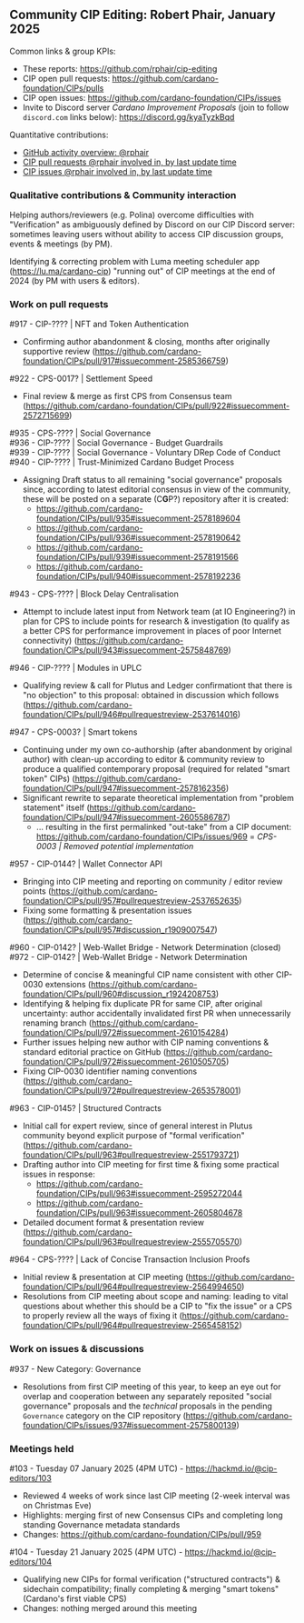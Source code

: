 ## Community CIP Editing: Robert Phair, January 2025

Common links & group KPIs:
- These reports: https://github.com/rphair/cip-editing
- CIP open pull requests: https://github.com/cardano-foundation/CIPs/pulls
- CIP open issues: https://github.com/cardano-foundation/CIPs/issues
- Invite to Discord server _Cardano Improvement Proposals_ (join to follow `discord.com` links below): https://discord.gg/kyaTyzkBqd

Quantitative contributions:
- [GitHub activity overview: @rphair](https://github.com/rphair)
- [CIP pull requests @rphair involved in, by last update time](https://github.com/cardano-foundation/CIPs/pulls?q=is%3Apr+involves%3Arphair+sort%3Aupdated-desc)
- [CIP issues @rphair involved in, by last update time](https://github.com/cardano-foundation/CIPs/issues?q=is%3Aissue+involves%3Arphair+sort%3Aupdated-desc)

### Qualitative contributions & Community interaction

Helping authors/reviewers (e.g. Polina) overcome difficulties with "Verification" as ambiguously defined by Discord on our CIP Discord server: sometimes leaving users without ability to access CIP discussion groups, events & meetings (by PM).

Identifying & correcting problem with Luma meeting scheduler app (https://lu.ma/cardano-cip) "running out" of CIP meetings at the end of 2024 (by PM with users & editors).

### Work on pull requests

#917 - CIP-???? | NFT and Token Authentication
- Confirming author abandonment & closing, months after originally supportive review (https://github.com/cardano-foundation/CIPs/pull/917#issuecomment-2585366759)

#922 - CPS-0017? | Settlement Speed
- Final review & merge as first CPS from Consensus team (https://github.com/cardano-foundation/CIPs/pull/922#issuecomment-2572715699)

#935 - CPS-???? | Social Governance<br>
#936 - CIP-???? | Social Governance - Budget Guardrails<br>
#939 - CIP-???? | Social Governance - Voluntary DRep Code of Conduct<br>
#940 - CIP-???? | Trust-Minimized Cardano Budget Process
- Assigning Draft status to all remaining "social governance" proposals since, according to latest editorial consensus in view of the community, these will be posted on a separate (C**G**P?) repository after it is created:
  - https://github.com/cardano-foundation/CIPs/pull/935#issuecomment-2578189604
  - https://github.com/cardano-foundation/CIPs/pull/936#issuecomment-2578190642
  - https://github.com/cardano-foundation/CIPs/pull/939#issuecomment-2578191566
  - https://github.com/cardano-foundation/CIPs/pull/940#issuecomment-2578192236

#943 - CPS-???? | Block Delay Centralisation
- Attempt to include latest input from Network team (at IO Engineering?) in plan for CPS to include points for research & investigation (to qualify as a better CPS for performance improvement in places of poor Internet connectivity) (https://github.com/cardano-foundation/CIPs/pull/943#issuecomment-2575848769)

#946 - CIP-???? | Modules in UPLC
- Qualifying review & call for Plutus and Ledger confirmationt that there is "no objection" to this proposal: obtained in discussion which follows (https://github.com/cardano-foundation/CIPs/pull/946#pullrequestreview-2537614016)

#947 - CPS-0003? | Smart tokens
- Continuing under my own co-authorship (after abandonment by original author) with clean-up according to editor & community review to produce a qualified contemporary proposal (required for related "smart token" CIPs) (https://github.com/cardano-foundation/CIPs/pull/947#issuecomment-2578162356)
- Significant rewrite to separate theoretical implementation from "problem statement" itself (https://github.com/cardano-foundation/CIPs/pull/947#issuecomment-2605586787)
  - ... resulting in the first permalinked "out-take" from a CIP document: https://github.com/cardano-foundation/CIPs/issues/969 = _CPS-0003 | Removed potential implementation_

#957 - CIP-0144? | Wallet Connector API
- Bringing into CIP meeting and reporting on community / editor review points (https://github.com/cardano-foundation/CIPs/pull/957#pullrequestreview-2537652635)
- Fixing some formatting & presentation issues (https://github.com/cardano-foundation/CIPs/pull/957#discussion_r1909007547)

#960 - CIP-0142? | Web-Wallet Bridge - Network Determination (closed)<br>
#972 - CIP-0142? | Web-Wallet Bridge - Network Determination
- Determine of concise & meaningful CIP name consistent with other CIP-0030 extensions (https://github.com/cardano-foundation/CIPs/pull/960#discussion_r1924208753)
- Identifying & helping fix duplicate PR for same CIP, after original uncertainty: author accidentally invalidated first PR when unnecessarily renaming branch (https://github.com/cardano-foundation/CIPs/pull/972#issuecomment-2610154284)
- Further issues helping new author with CIP naming conventions & standard editorial practice on GitHub (https://github.com/cardano-foundation/CIPs/pull/972#issuecomment-2610505705)
- Fixing CIP-0030 identifier naming conventions (https://github.com/cardano-foundation/CIPs/pull/972#pullrequestreview-2653578001)

#963 - CIP-0145? | Structured Contracts
- Initial call for expert review, since of general interest in Plutus community beyond explicit purpose of "formal verification" (https://github.com/cardano-foundation/CIPs/pull/963#pullrequestreview-2551793721)
- Drafting author into CIP meeting for first time & fixing some practical issues in response:
  - https://github.com/cardano-foundation/CIPs/pull/963#issuecomment-2595272044
  - https://github.com/cardano-foundation/CIPs/pull/963#issuecomment-2605804678
- Detailed document format & presentation review (https://github.com/cardano-foundation/CIPs/pull/963#pullrequestreview-2555705570)

#964 - CPS-???? | Lack of Concise Transaction Inclusion Proofs
- Initial review & presentation at CIP meeting (https://github.com/cardano-foundation/CIPs/pull/964#pullrequestreview-2564994650)
- Resolutions from CIP meeting about scope and naming: leading to vital questions about whether this should be a CIP to "fix the issue" or a CPS to properly review all the ways of fixing it (https://github.com/cardano-foundation/CIPs/pull/964#pullrequestreview-2565458152)

### Work on issues & discussions

#937 - New Category: Governance
- Resolutions from first CIP meeting of this year, to keep an eye out for overlap and cooperation between any separately reposited "social governance" proposals and the _technical_ proposals in the pending `Governance` category on the CIP repository (https://github.com/cardano-foundation/CIPs/issues/937#issuecomment-2575800139)

### Meetings held

#103 - Tuesday 07 January 2025 (4PM UTC) - https://hackmd.io/@cip-editors/103
- Reviewed 4 weeks of work since last CIP meeting (2-week interval was on Christmas Eve)
- Highlights: merging first of new Consensus CIPs and completing long standing Governance metadata standards
- Changes: https://github.com/cardano-foundation/CIPs/pull/959

#104 - Tuesday 21 January 2025 (4PM UTC) - https://hackmd.io/@cip-editors/104
- Qualifying new CIPs for formal verification ("structured contracts") & sidechain compatibility; finally completing & merging "smart tokens" (Cardano's first viable CPS)
- Changes: nothing merged around this meeting
